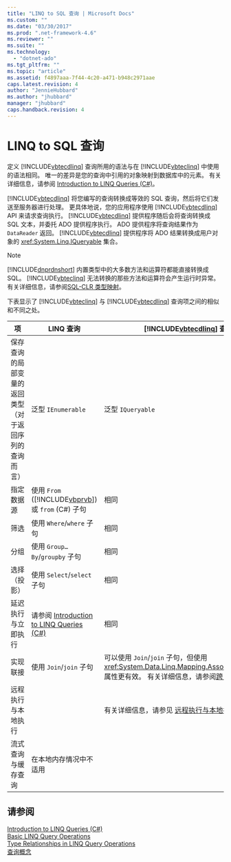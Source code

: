 ```yaml
---
title: "LINQ to SQL 查询 | Microsoft Docs"
ms.custom: ""
ms.date: "03/30/2017"
ms.prod: ".net-framework-4.6"
ms.reviewer: ""
ms.suite: ""
ms.technology: 
  - "dotnet-ado"
ms.tgt_pltfrm: ""
ms.topic: "article"
ms.assetid: f4897aaa-7f44-4c20-a471-b948c2971aae
caps.latest.revision: 4
author: "JennieHubbard"
ms.author: "jhubbard"
manager: "jhubbard"
caps.handback.revision: 4
---
```

# LINQ to SQL 查询
定义 [!INCLUDE[vbtecdlinq](../../../../../../includes/vbtecdlinq-md.md)] 查询所用的语法与在 [!INCLUDE[vbteclinq](../../../../../../includes/vbteclinq-md.md)] 中使用的语法相同。  唯一的差异是您的查询中引用的对象映射到数据库中的元素。  有关详细信息，请参阅 [Introduction to LINQ Queries \(C\#\)](../Topic/Introduction%20to%20LINQ%20Queries%20\(C%23\).md)。  
  
 [!INCLUDE[vbtecdlinq](../../../../../../includes/vbtecdlinq-md.md)] 将您编写的查询转换成等效的 SQL 查询，然后将它们发送至服务器进行处理。 更具体地说，您的应用程序使用 [!INCLUDE[vbtecdlinq](../../../../../../includes/vbtecdlinq-md.md)] API 来请求查询执行。  [!INCLUDE[vbtecdlinq](../../../../../../includes/vbtecdlinq-md.md)] 提供程序随后会将查询转换成 SQL 文本，并委托 ADO 提供程序执行。 ADO 提供程序将查询结果作为 `DataReader` 返回。  [!INCLUDE[vbtecdlinq](../../../../../../includes/vbtecdlinq-md.md)] 提供程序将 ADO 结果转换成用户对象的 <xref:System.Linq.IQueryable> 集合。  
  
> [!NOTE]
>  [!INCLUDE[dnprdnshort](../../../../../../includes/dnprdnshort-md.md)] 内置类型中的大多数方法和运算符都能直接转换成 SQL。  [!INCLUDE[vbteclinq](../../../../../../includes/vbteclinq-md.md)] 无法转换的那些方法和运算符会产生运行时异常。  有关详细信息，请参阅[SQL\-CLR 类型映射](../../../../../../docs/framework/data/adonet/sql/linq/sql-clr-type-mapping.md)。  
  
 下表显示了 [!INCLUDE[vbteclinq](../../../../../../includes/vbteclinq-md.md)] 与 [!INCLUDE[vbtecdlinq](../../../../../../includes/vbtecdlinq-md.md)] 查询项之间的相似和不同之处。  
  
|项|LINQ 查询|[!INCLUDE[vbtecdlinq](../../../../../../includes/vbtecdlinq-md.md)] 查询|  
|-------|-------------|-------------------------------------------------------------------|  
|保存查询的局部变量的返回类型（对于返回序列的查询而言）|泛型 `IEnumerable`|泛型 `IQueryable`|  
|指定数据源|使用 `From` \([!INCLUDE[vbprvb](../../../../../../includes/vbprvb-md.md)]\) 或 `from` \(C\#\) 子句|相同|  
|筛选|使用 `Where`\/`where` 子句|相同|  
|分组|使用 `Group…By`\/`groupby` 子句|相同|  
|选择（投影）|使用 `Select`\/`select` 子句|相同|  
|延迟执行与立即执行|请参阅 [Introduction to LINQ Queries \(C\#\)](../Topic/Introduction%20to%20LINQ%20Queries%20\(C%23\).md)|相同|  
|实现联接|使用 `Join`\/`join` 子句|可以使用 `Join`\/`join` 子句，但使用 <xref:System.Data.Linq.Mapping.AssociationAttribute> 属性更有效。  有关详细信息，请参阅[跨关系查询](../../../../../../docs/framework/data/adonet/sql/linq/querying-across-relationships.md)。|  
|远程执行与本地执行||有关详细信息，请参见 [远程执行与本地执行](../../../../../../docs/framework/data/adonet/sql/linq/remote-vs-local-execution.md)。|  
|流式查询与缓存查询|在本地内存情况中不适用||  
  
## 请参阅  
 [Introduction to LINQ Queries \(C\#\)](../Topic/Introduction%20to%20LINQ%20Queries%20\(C%23\).md)   
 [Basic LINQ Query Operations](../Topic/Basic%20LINQ%20Query%20Operations%20\(C%23\).md)   
 [Type Relationships in LINQ Query Operations](../Topic/Type%20Relationships%20in%20LINQ%20Query%20Operations%20\(C%23\).md)   
 [查询概念](../../../../../../docs/framework/data/adonet/sql/linq/query-concepts.md)